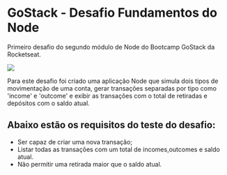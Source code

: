 
# GoStack - Desafio Fundamentos do Node

Primeiro desafio do segundo módulo de Node do Bootcamp GoStack da Rocketseat.

![](https://camo.githubusercontent.com/d25397e9df01fe7882dcc1cbc96bdf052ffd7d0c/68747470733a2f2f73746f726167652e676f6f676c65617069732e636f6d2f676f6c64656e2d77696e642f626f6f7463616d702d676f737461636b2f6865616465722d6465736166696f732e706e67)

Para este desafio foi criado uma aplicação Node que simula dois tipos de movimentação de uma conta, gerar transações separadas por tipo como 'income' e 'outcome' e exibir as transações com o total de retiradas e depósitos com o saldo atual.

## Abaixo estão os requisitos do teste do desafio:
* Ser capaz de criar uma nova transação;
* Listar todas as transações com um total de incomes,outcomes e saldo atual.
* Não permitir uma retirada maior que o saldo atual.
